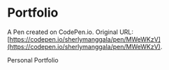 # Portfolio

A Pen created on CodePen.io. Original URL: [https://codepen.io/sherlymanggala/pen/MWeWKzV](https://codepen.io/sherlymanggala/pen/MWeWKzV).

Personal Portfolio

